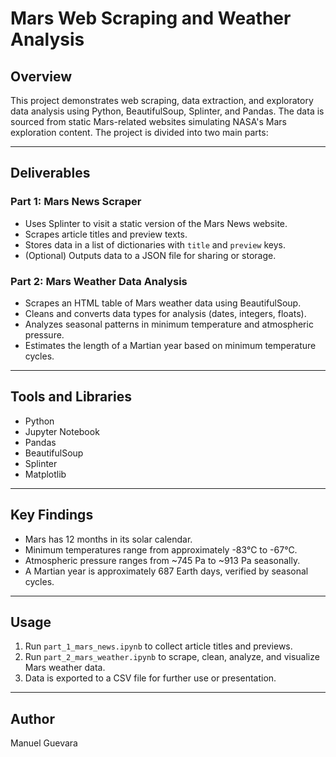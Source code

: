 # Mars Web Scraping and Weather Analysis

## Overview

This project demonstrates web scraping, data extraction, and exploratory data analysis using Python, BeautifulSoup, Splinter, and Pandas. The data is sourced from static Mars-related websites simulating NASA's Mars exploration content. The project is divided into two main parts:

---

## Deliverables

### Part 1: Mars News Scraper
- Uses Splinter to visit a static version of the Mars News website.
- Scrapes article titles and preview texts.
- Stores data in a list of dictionaries with `title` and `preview` keys.
- (Optional) Outputs data to a JSON file for sharing or storage.

### Part 2: Mars Weather Data Analysis
- Scrapes an HTML table of Mars weather data using BeautifulSoup.
- Cleans and converts data types for analysis (dates, integers, floats).
- Analyzes seasonal patterns in minimum temperature and atmospheric pressure.
- Estimates the length of a Martian year based on minimum temperature cycles.

---

## Tools and Libraries

- Python
- Jupyter Notebook
- Pandas
- BeautifulSoup
- Splinter
- Matplotlib

---

## Key Findings

- Mars has 12 months in its solar calendar.
- Minimum temperatures range from approximately -83°C to -67°C.
- Atmospheric pressure ranges from ~745 Pa to ~913 Pa seasonally.
- A Martian year is approximately 687 Earth days, verified by seasonal cycles.

---

## Usage

1. Run `part_1_mars_news.ipynb` to collect article titles and previews.
2. Run `part_2_mars_weather.ipynb` to scrape, clean, analyze, and visualize Mars weather data.
3. Data is exported to a CSV file for further use or presentation.

---

## Author

Manuel Guevara
